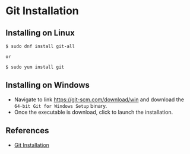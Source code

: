 # Git Installation

## Installing on Linux

```
$ sudo dnf install git-all

or

$ sudo yum install git
```

## Installing on Windows

- Navigate to link https://git-scm.com/download/win and download the `64-bit Git for Windows Setup` binary.
- Once the executable is download, click to launch the installation.

## References

- [Git Installation](https://git-scm.com/book/en/v2/Getting-Started-Installing-Git)
